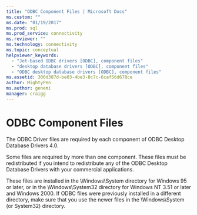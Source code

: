 ```yaml
---
title: "ODBC Component Files | Microsoft Docs"
ms.custom: ""
ms.date: "01/19/2017"
ms.prod: sql
ms.prod_service: connectivity
ms.reviewer: ""
ms.technology: connectivity
ms.topic: conceptual
helpviewer_keywords: 
  - "Jet-based ODBC drivers [ODBC], component files"
  - "desktop database drivers [ODBC], component files"
  - "ODBC desktop database drivers [ODBC], component files"
ms.assetid: 300d387d-be03-4be3-8c7c-6caf56d678ce
author: MightyPen
ms.author: genemi
manager: craigg
---
```

# ODBC Component Files
The ODBC Driver files are required by each component of ODBC Desktop Database Drivers 4.0.  
  
 Some files are required by more than one component. These files must be redistributed if you intend to redistribute any of the ODBC Desktop Database Drivers with your commercial applications.  
  
 These files are installed in the \Windows\System directory for Windows 95 or later, or in the \Windows\System32 directory for Windows NT 3.51 or later and Windows 2000. If ODBC files were previously installed in a different directory, make sure that you use the newer files in the \Windows\System (or System32) directory.
